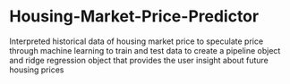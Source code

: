 # Housing-Market-Price-Predictor
Interpreted historical data of housing market price to speculate price through machine learning to train and test data to create a pipeline object and ridge regression object that provides the user insight about future housing prices
